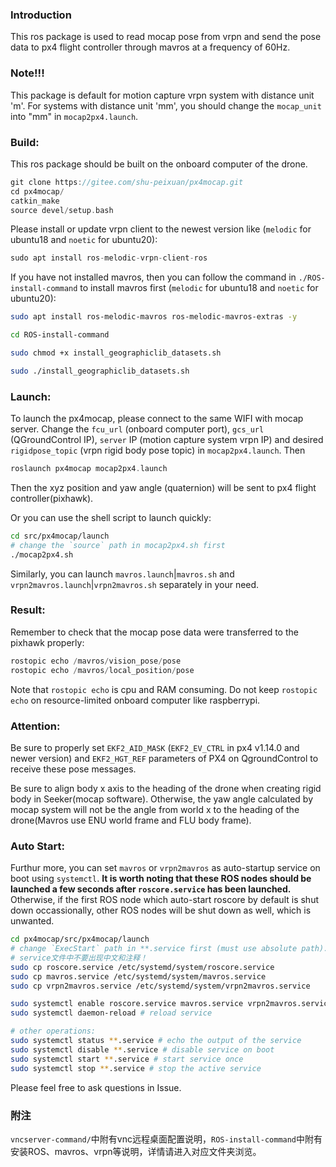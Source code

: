 ### Introduction

This ros package is used to read mocap pose from vrpn and send the pose data to px4 flight controller through mavros at a frequency of 60Hz.

### Note!!!
This package is default for motion capture vrpn system with distance unit 'm'. For systems with distance unit 'mm', you should change the `mocap_unit` into "mm" in `mocap2px4.launch`.


### Build:

This ros package should be built on the onboard computer of the drone.


```C
git clone https://gitee.com/shu-peixuan/px4mocap.git
cd px4mocap/
catkin_make
source devel/setup.bash
```


Please install or update vrpn client to the newest version like (`melodic` for ubuntu18 and `noetic` for ubuntu20):

```C
sudo apt install ros-melodic-vrpn-client-ros
```

If you have not installed mavros, then you can follow the command in `./ROS-install-command` to install mavros first (`melodic` for ubuntu18 and `noetic` for ubuntu20):

```bash
sudo apt install ros-melodic-mavros ros-melodic-mavros-extras -y

cd ROS-install-command

sudo chmod +x install_geographiclib_datasets.sh

sudo ./install_geographiclib_datasets.sh
```

### Launch:

To launch the px4mocap, please connect to the same WIFI with mocap server. Change the  `fcu_url` (onboard computer port), `gcs_url` (QGroundControl IP),  `server` IP (motion capture system vrpn IP)  and desired  `rigidpose_topic` (vrpn rigid body pose topic)  in `mocap2px4.launch`. Then 

```C
roslaunch px4mocap mocap2px4.launch
```
Then the xyz position and yaw angle (quaternion) will be sent to px4 flight controller(pixhawk).

Or you can use the shell script to launch quickly:

```bash
cd src/px4mocap/launch
# change the `source` path in mocap2px4.sh first
./mocap2px4.sh
```

Similarly, you can launch `mavros.launch`|`mavros.sh` and `vrpn2mavros.launch`|`vrpn2mavros.sh` separately in your need. 


### Result:

Remember to check that the mocap pose data were transferred to the pixhawk properly:

```C
rostopic echo /mavros/vision_pose/pose
rostopic echo /mavros/local_position/pose
```
Note that `rostopic echo` is cpu and RAM consuming. Do not keep `rostopic echo` on resource-limited onboard computer like raspberrypi.

### Attention:

Be sure to properly set `EKF2_AID_MASK` (`EKF2_EV_CTRL` in px4 v1.14.0 and newer version) and `EKF2_HGT_REF` parameters of PX4 on QgroundControl to receive these pose messages.

Be sure to align body x axis to the heading of the drone when creating rigid body in Seeker(mocap software). Otherwise, the yaw angle calculated by mocap system will not be the angle from world x to the heading of the drone(Mavros use ENU world frame and FLU body frame).


### Auto Start:

Furthur more, you can set `mavros` or `vrpn2mavros` as auto-startup service on boot using `systemctl`. **It is worth noting that these ROS nodes should be launched a few seconds after `roscore.service` has been launched.** Otherwise, if the first ROS node which auto-start roscore by default is shut down occassionally, other ROS nodes will be shut down as well, which is unwanted.

```bash
cd px4mocap/src/px4mocap/launch
# change `ExecStart` path in **.service first (must use absolute path).
# service文件中不要出现中文和注释！
sudo cp roscore.service /etc/systemd/system/roscore.service
sudo cp mavros.service /etc/systemd/system/mavros.service 
sudo cp vrpn2mavros.service /etc/systemd/system/vrpn2mavros.service 

sudo systemctl enable roscore.service mavros.service vrpn2mavros.service # enable service on boot
sudo systemctl daemon-reload # reload service

# other operations:
sudo systemctl status **.service # echo the output of the service
sudo systemctl disable **.service # disable service on boot
sudo systemctl start **.service # start service once
sudo systemctl stop **.service # stop the active service
```

Please feel free to ask questions in Issue.

### 附注

`vncserver-command/`中附有vnc远程桌面配置说明，`ROS-install-command`中附有安装ROS、mavros、vrpn等说明，详情请进入对应文件夹浏览。
